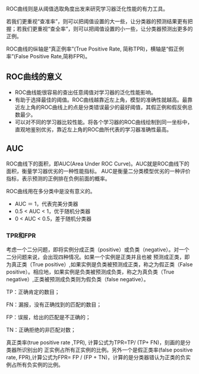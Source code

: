 ROC曲线则是从阈值选取角度出发来研究学习器泛化性能的有力工具。

若我们更重视“查准率”，则可以把阈值设置的大一些，让分类器的预测结果更有把握；若我们更重视“查全率”，则可以把阈值设置的小一些，让分类器预测出更多的正例。


ROC曲线的纵轴是“真正例率”(True Positive Rate, 简称TPR)，横轴是“假正例率”(False Positive Rate,简称FPR)。

## ROC曲线的意义
- ROC曲线能很容易的查出任意阈值对学习器的泛化性能影响。
- 有助于选择最佳的阈值。ROC曲线越靠近左上角，模型的准确性就越高。最靠近左上角的ROC曲线上的点是分类错误最少的最好阈值，其假正例和假反例总数最少。
- 可以对不同的学习器比较性能。将各个学习器的ROC曲线绘制到同一坐标中，直观地鉴别优劣，靠近左上角的ROC曲所代表的学习器准确性最高。

## AUC

ROC曲线下的面积，即AUC(Area Under ROC Curve)。AUC就是ROC曲线下的面积，衡量学习器优劣的一种性能指标。
AUC是衡量二分类模型优劣的一种评价指标，表示预测的正例排在负例前面的概率。

ROC曲线用在多分类中是没有意义的。

- AUC ＝ 1，代表完美分类器
- 0.5 < AUC < 1，优于随机分类器
- 0 < AUC < 0.5，差于随机分类器

### TPR和FPR
考虑一个二分问题，即将实例分成正类（positive）或负类（negative）。对一个二分问题来说，会出现四种情况。如果一个实例是正类并且也被 预测成正类，即为真正类（True positive）,如果实例是负类被预测成正类，称之为假正类（False positive）。相应地，如果实例是负类被预测成负类，称之为真负类（True negative）,正类被预测成负类则为假负类（false negative）。

TP：正确肯定的数目；

FN：漏报，没有正确找到的匹配的数目；

FP：误报，给出的匹配是不正确的；

TN：正确拒绝的非匹配对数；

真正类率(true positive rate ,TPR), 计算公式为TPR=TP/ (TP+ FN)，刻画的是分类器所识别出的 正实例占所有正实例的比例。另外一个是假正类率(false positive rate, FPR),计算公式为FPR= FP / (FP + TN)，计算的是分类器错认为正类的负实例占所有负实例的比例。



